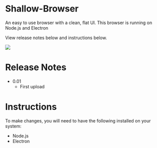 # Shallow-Browser
An easy to use browser with a clean, flat UI. This browser is running on Node.js and Electron

View release notes below and instructions below.

<img src="https://avalix.net/content/img/shallow-prev.png" />

# Release Notes

<ul>
  <li>0.01
    <ul>
      <li>First upload</li>
    </ul>
  </li>
</ul>

# Instructions

To make changes, you will need to have the following installed on your system:

<ul>
  <li>Node.js</li>
  <li>Electron</li>
</ul>

